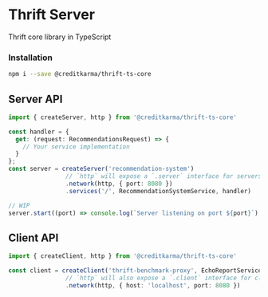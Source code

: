 # Thrift Server
Thrift core library in TypeScript

### Installation

```sh
npm i --save @creditkarma/thrift-ts-core
```

## Server API

```typescript
import { createServer, http } from '@creditkarma/thrift-ts-core'

const handler = {
  get: (request: RecommendationsRequest) => {
    // Your service implementation
  }
};
const server = createServer('recommendation-system')
                // `http` will expose a `.server` interface for servers
                .network(http, { port: 8080 })
                .services('/', RecommendationSystemService, handler)

// WIP
server.start((port) => console.log(`Server listening on port ${port}`);)
```

## Client API

```typescript
import { createClient, http } from '@creditkarma/thrift-ts-core'

const client = createClient('thrift-benchmark-proxy', EchoReportService)
                // `http` will also expose a `.client` interface for clients
                .network(http, { host: 'localhost', port: 8080 })
```
